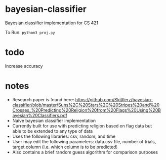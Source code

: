 # bayesian-classifier
Bayesian classifier implementation for CS 421

To Run:
  `python3 proj.py`
  
# todo
  Increase accuracy

# notes
  - Research paper is found here: https://github.com/Skittlerz/bayesian-classifier/blob/master/Suns%2C%20Stars%2C%20Stripes%20and%20Crosses_%20Predicting%20Religion%20from%20Flags%20Using%20Bayesian%20Classifiers.pdf
  - Naive bayesian classifier implementation
  - Currently built for use with predicting religion based on flag data but able to be extended to any type of data
  - Uses the following libraries: csv, random, and time
  - User may edit the following parameters: data.csv file, number of trials, target column (i.e. which column is to be predicted)
  - Also contains a brief random guess algorithm for comparison purposes
